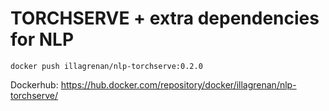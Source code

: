 # TORCHSERVE + extra dependencies for NLP

```
docker push illagrenan/nlp-torchserve:0.2.0
```

Dockerhub: https://hub.docker.com/repository/docker/illagrenan/nlp-torchserve/
